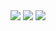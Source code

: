 
<img src="https://gitee.com/cpu_code/picture_bed/raw/master/20201102110101.png"/>
<img src="https://gitee.com/cpu_code/picture_bed/raw/master/20201102110034.png"/>
<img src="https://gitee.com/cpu_code/picture_bed/raw/master/20201102110049.png"/>